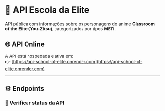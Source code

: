 # 🧠 API Escola da Elite

API pública com informações sobre os personagens do anime **Classroom of the Elite (You-Zitsu)**, categorizados por tipos **MBTI**.

## 🌐 API Online
A API está hospedada e ativa em:  
👉 [https://api-school-of-elite.onrender.com](https://api-school-of-elite.onrender.com)

---

## ⚙️ Endpoints

### 🔹 Verificar status da API
